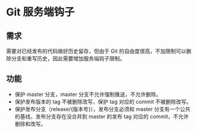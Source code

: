 # Git 服务端钩子

## 需求

需要对已经发布的代码做好历史留存，但由于 Git 的自由度很高，不加限制可以删除分支和重写历史，因此需要增加服务端钩子限制。

## 功能

* 保护 master 分支，master 分支不允许强制推送，不允许删除。
* 保护发布版本的 tag 不被删除改写，保护 tag 对应的 commit 不被删除改写。
* 保护发布分支（release/{版本号}），发布分支必须和 master 分支有一个公共的基线，发布分支存在没合并到 master 的发布 tag 对应的 commit，不允许删除和改写。
